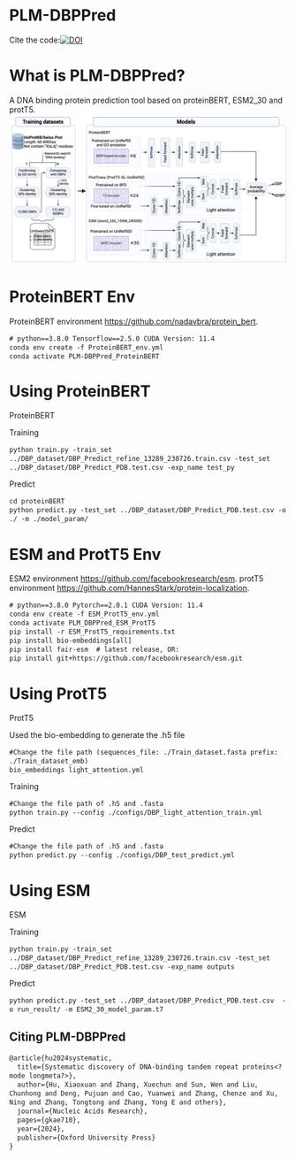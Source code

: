 # PLM-DBPPred
Cite the code:[![DOI](https://zenodo.org/badge/654626858.svg)](https://zenodo.org/doi/10.5281/zenodo.10675351)

What is PLM-DBPPred?
=============
A DNA binding protein prediction tool based on proteinBERT, ESM2_30 and protT5.
![image](https://github.com/Violet969/PLM-DBPPred/blob/main/PLM-DBPPred.jpg)

ProteinBERT Env
=============
ProteinBERT environment https://github.com/nadavbra/protein_bert.
```
# python==3.8.0 Tensorflow==2.5.0 CUDA Version: 11.4 
conda env create -f ProteinBERT_env.yml
conda activate PLM-DBPPred_ProteinBERT
```

Using ProteinBERT
=============
ProteinBERT

Training
```
python train.py -train_set ../DBP_dataset/DBP_Predict_refine_13289_230726.train.csv -test_set ../DBP_dataset/DBP_Predict_PDB.test.csv -exp_name test_py
```
Predict
```
cd proteinBERT
python predict.py -test_set ../DBP_dataset/DBP_Predict_PDB.test.csv -o ./ -m ./model_param/
```

ESM and ProtT5 Env
=============
ESM2 environment https://github.com/facebookresearch/esm.
protT5 environment https://github.com/HannesStark/protein-localization.
```
# python==3.8.0 Pytorch==2.0.1 CUDA Version: 11.4 
conda env create -f ESM_ProtT5_env.yml
conda activate PLM_DBPPred_ESM_ProtT5
pip install -r ESM_ProtT5_requirements.txt
pip install bio-embeddings[all]
pip install fair-esm  # latest release, OR:
pip install git+https://github.com/facebookresearch/esm.git
```

Using ProtT5
=============
ProtT5

Used the bio-embedding to generate the .h5 file
```
#Change the file path (sequences_file: ./Train_dataset.fasta prefix: ./Train_dataset_emb)
bio_embeddings light_attention.yml
```
Training
```
#Change the file path of .h5 and .fasta
python train.py --config ./configs/DBP_light_attention_train.yml
```
Predict
```
#Change the file path of .h5 and .fasta
python predict.py --config ./configs/DBP_test_predict.yml
```
Using ESM
=============
ESM

Training
```
python train.py -train_set ../DBP_dataset/DBP_Predict_refine_13289_230726.train.csv -test_set ../DBP_dataset/DBP_Predict_PDB.test.csv -exp_name outputs
```
Predict
```
python predict.py -test_set ../DBP_dataset/DBP_Predict_PDB.test.csv  -o run_result/ -m ESM2_30_model_param.t7
```

## Citing PLM-DBPPred
```
@article{hu2024systematic,
  title={Systematic discovery of DNA-binding tandem repeat proteins<? mode longmeta?>},
  author={Hu, Xiaoxuan and Zhang, Xuechun and Sun, Wen and Liu, Chunhong and Deng, Pujuan and Cao, Yuanwei and Zhang, Chenze and Xu, Ning and Zhang, Tongtong and Zhang, Yong E and others},
  journal={Nucleic Acids Research},
  pages={gkae710},
  year={2024},
  publisher={Oxford University Press}
}
```

